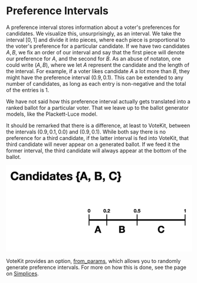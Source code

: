 # Preference Intervals

A preference interval stores information about a voter's preferences for candidates. We visualize this, unsurprisingly, as an interval. We take the interval $[0,1]$ and divide it into pieces, where each piece is proportional to the voter's preference for a particular candidate. If we have two candidates $A,B$, we fix an order of our interval and say that the first piece will denote our preference for $A,$ and the second for $B$. As an abuse of notaton, one could write $(A,B)$, where we let $A$ represent the candidate and the length of the interval. For example, if a voter likes candidate $A$ a lot more than $B$, they might have the preference interval $(0.9, 0.1)$. This can be extended to any number of candidates, as long as each entry is non-negative and the total of the entries is 1.

We have not said how this preference interval actually gets translated into a ranked ballot for a particular voter. That we leave up to the ballot generator models, like the Plackett-Luce model.

It should be remarked that there is a difference, at least to VoteKit, between the intervals $(0.9,0.1,0.0)$ and $(0.9,0.1)$. While both say there is no preference for a third candidate, if the latter interval is fed into VoteKit, that third candidate will never appear on a generated ballot. If we feed it the former interval, the third candidate will always appear at the bottom of the ballot.

![](assets/preference_interval.png)

VoteKit provides an option, [from_params](api.md#ballot-generators), which allows you to randomly generate preference intervals. For more on how this is done, see the page on [Simplices](SCR_simplex.md).


